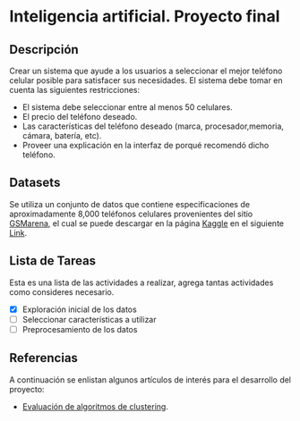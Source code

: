 # Inteligencia artificial. Proyecto final

## Descripción
Crear un sistema que ayude a los usuarios a seleccionar el mejor teléfono celular posible para satisfacer sus necesidades. El sistema debe tomar en cuenta las siguientes restricciones:
* El sistema debe seleccionar entre al menos 50 celulares.
* El precio del teléfono deseado.
* Las características del teléfono deseado (marca, procesador,memoria, cámara, batería, etc).
* Proveer una explicación en la interfaz de porqué recomendó dicho
teléfono.

## Datasets
Se utiliza un conjunto de datos que contiene especificaciones de aproximadamente 8,000 teléfonos celulares provenientes del sitio [GSMarena](https://www.gsmarena.com/), el cual se puede descargar en la página [Kaggle](https://www.kaggle.com/) en el siguiente [Link](https://www.kaggle.com/arwinneil/gsmarena-phone-dataset).

## Lista de Tareas
Esta es una lista de las actividades a realizar, agrega tantas actividades como consideres necesario.

- [x] Exploración inicial de los datos
- [ ] Seleccionar características a utilizar 
- [ ] Preprocesamiento de los datos

## Referencias
A continuación se enlistan algunos artículos de interés para el desarrollo del proyecto:
* [Evaluación de algoritmos de clustering](https://towardsdatascience.com/clustering-evaluation-strategies-98a4006fcfc).